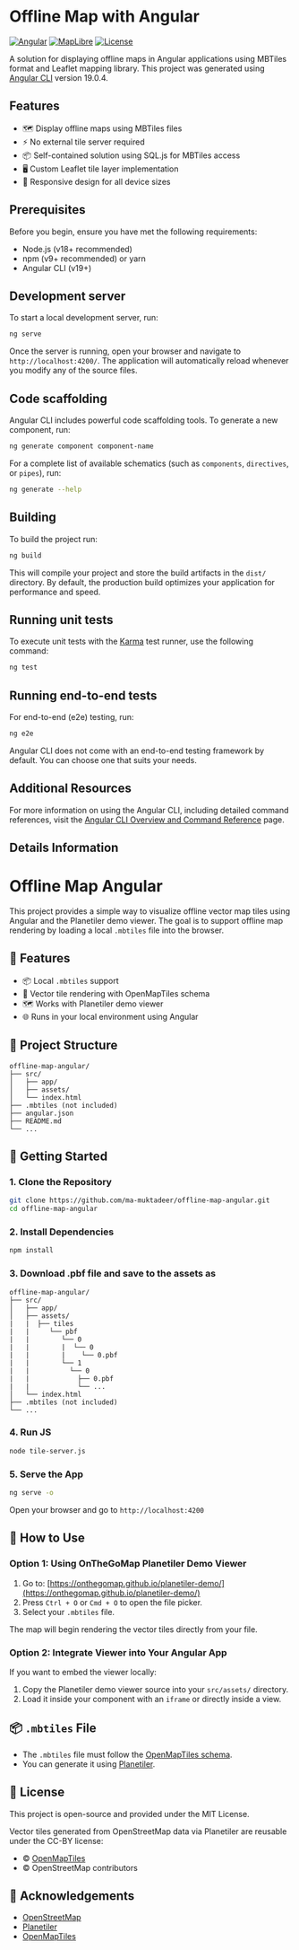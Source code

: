 # Offline Map with Angular

[![Angular](https://img.shields.io/badge/Angular-v19+-red.svg)](https://angular.io/)
[![MapLibre](https://img.shields.io/badge/MapLibre_GL-v5.3.0-blue.svg)](https://maplibre.org/)
[![License](https://img.shields.io/badge/License-MIT-blue.svg)](LICENSE)

A solution for displaying offline maps in Angular applications using MBTiles format and Leaflet mapping library.
This project was generated using [Angular CLI](https://github.com/angular/angular-cli) version 19.0.4.

## Features

- 🗺️ Display offline maps using MBTiles files
- ⚡ No external tile server required
- 📦 Self-contained solution using SQL.js for MBTiles access
- 🖥️ Custom Leaflet tile layer implementation
- 📱 Responsive design for all device sizes

## Prerequisites

Before you begin, ensure you have met the following requirements:

- Node.js (v18+ recommended)
- npm (v9+ recommended) or yarn
- Angular CLI (v19+)

## Development server

To start a local development server, run:

```bash
ng serve
```

Once the server is running, open your browser and navigate to `http://localhost:4200/`. The application will automatically reload whenever you modify any of the source files.

## Code scaffolding

Angular CLI includes powerful code scaffolding tools. To generate a new component, run:

```bash
ng generate component component-name
```

For a complete list of available schematics (such as `components`, `directives`, or `pipes`), run:

```bash
ng generate --help
```

## Building

To build the project run:

```bash
ng build
```

This will compile your project and store the build artifacts in the `dist/` directory. By default, the production build optimizes your application for performance and speed.

## Running unit tests

To execute unit tests with the [Karma](https://karma-runner.github.io) test runner, use the following command:

```bash
ng test
```

## Running end-to-end tests

For end-to-end (e2e) testing, run:

```bash
ng e2e
```

Angular CLI does not come with an end-to-end testing framework by default. You can choose one that suits your needs.

## Additional Resources

For more information on using the Angular CLI, including detailed command references, visit the [Angular CLI Overview and Command Reference](https://angular.dev/tools/cli) page.

## Details Information
# Offline Map Angular

This project provides a simple way to visualize offline vector map tiles using Angular and the Planetiler demo viewer. The goal is to support offline map rendering by loading a local `.mbtiles` file into the browser.

## 🔧 Features

- 📦 Local `.mbtiles` support
- 🧭 Vector tile rendering with OpenMapTiles schema
- 🗺️ Works with Planetiler demo viewer
- 🌐 Runs in your local environment using Angular

## 📁 Project Structure

```
offline-map-angular/
├── src/
│   ├── app/
│   ├── assets/
│   └── index.html
├── .mbtiles (not included)
├── angular.json
├── README.md
└── ...
```

## 🚀 Getting Started

### 1. Clone the Repository
```bash
git clone https://github.com/ma-muktadeer/offline-map-angular.git
cd offline-map-angular
```

### 2. Install Dependencies
```bash
npm install
```

### 3. Download .pbf file and save to the assets as
```
offline-map-angular/
├── src/
│   ├── app/
│   ├── assets/
|   |  ├── tiles
|   |     └── pbf
|   |        └── 0
|   |        |  └── 0
|   |        |    └── 0.pbf
|   |        └── 1
|   |          └── 0
|   |            ├── 0.pbf
|   |            └── ...
│   └── index.html
├── .mbtiles (not included)
└── ...
```

### 4. Run JS
```bash
node tile-server.js
```

### 5. Serve the App
```bash
ng serve -o
```

Open your browser and go to `http://localhost:4200`

## 🧪 How to Use

### Option 1: Using OnTheGoMap Planetiler Demo Viewer

1. Go to: [https://onthegomap.github.io/planetiler-demo/](https://onthegomap.github.io/planetiler-demo/)
2. Press `Ctrl + O` or `Cmd + O` to open the file picker.
3. Select your `.mbtiles` file.

The map will begin rendering the vector tiles directly from your file.

### Option 2: Integrate Viewer into Your Angular App

If you want to embed the viewer locally:

1. Copy the Planetiler demo viewer source into your `src/assets/` directory.
2. Load it inside your component with an `iframe` or directly inside a view.

## 📦 `.mbtiles` File

- The `.mbtiles` file must follow the [OpenMapTiles schema](https://openmaptiles.org/schema/).
- You can generate it using [Planetiler](https://github.com/onthegomap/planetiler).

## 📄 License

This project is open-source and provided under the MIT License.

Vector tiles generated from OpenStreetMap data via Planetiler are reusable under the CC-BY license:

- © [OpenMapTiles](https://github.com/openmaptiles/openmaptiles/)
- © OpenStreetMap contributors

## 🙌 Acknowledgements

- [OpenStreetMap](https://www.openstreetmap.org/)
- [Planetiler](https://github.com/onthegomap/planetiler)
- [OpenMapTiles](https://www.openmaptiles.org/)


